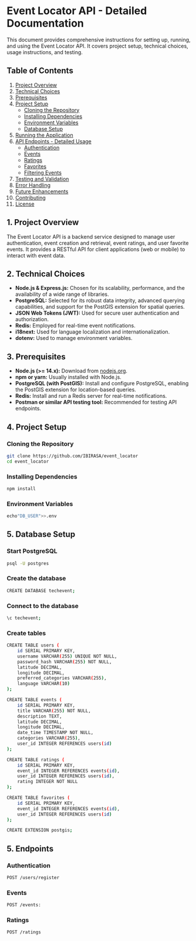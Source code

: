 # Event Locator API - Detailed Documentation

This document provides comprehensive instructions for setting up, running, and using the Event Locator API. It covers project setup, technical choices, usage instructions, and testing.

## Table of Contents

1.  [Project Overview](#project-overview)
2.  [Technical Choices](#technical-choices)
3.  [Prerequisites](#prerequisites)
4.  [Project Setup](#project-setup)
    - [Cloning the Repository](#cloning-the-repository)
    - [Installing Dependencies](#installing-dependencies)
    - [Environment Variables](#environment-variables)
    - [Database Setup](#database-setup)
5.  [Running the Application](#running-the-application)
6.  [API Endpoints - Detailed Usage](#api-endpoints---detailed-usage)
    - [Authentication](#authentication)
    - [Events](#events)
    - [Ratings](#ratings)
    - [Favorites](#favorites)
    - [Filtering Events](#filtering-events)
7.  [Testing and Validation](#testing-and-validation)
8.  [Error Handling](#error-handling)
9.  [Future Enhancements](#future-enhancements)
10. [Contributing](#contributing)
11. [License](#license)

## 1. Project Overview

The Event Locator API is a backend service designed to manage user authentication, event creation and retrieval, event ratings, and user favorite events. It provides a RESTful API for client applications (web or mobile) to interact with event data.

## 2. Technical Choices

- **Node.js & Express.js:** Chosen for its scalability, performance, and the availability of a wide range of libraries.
- **PostgreSQL:** Selected for its robust data integrity, advanced querying capabilities, and support for the PostGIS extension for spatial queries.
- **JSON Web Tokens (JWT):** Used for secure user authentication and authorization.
- **Redis:** Employed for real-time event notifications.
- **i18next:** Used for language localization and internationalization.
- **dotenv:** Used to manage environment variables.

## 3. Prerequisites

- **Node.js (>= 14.x):** Download from [nodejs.org](https://nodejs.org/).
- **npm or yarn:** Usually installed with Node.js.
- **PostgreSQL (with PostGIS):** Install and configure PostgreSQL, enabling the PostGIS extension for location-based queries.
- **Redis:** Install and run a Redis server for real-time notifications.
- **Postman or similar API testing tool:** Recommended for testing API endpoints.

## 4. Project Setup

### Cloning the Repository

```bash
git clone https://github.com/IBIRASA/event_locator
cd event_locator
```

### Installing Dependencies

```bash
npm install
```

### Environment Variables

```bash
echo"DB_USER">>.env

```

## 5. Database Setup

### Start PostgreSQL

```bash
psql -U postgres

```

### Create the database

```bash
CREATE DATABASE techevent;

```

### Connect to the database

```bash
\c techevent;

```

### Create tables

```bash
CREATE TABLE users (
    id SERIAL PRIMARY KEY,
    username VARCHAR(255) UNIQUE NOT NULL,
    password_hash VARCHAR(255) NOT NULL,
    latitude DECIMAL,
    longitude DECIMAL,
    preferred_categories VARCHAR(255),
    language VARCHAR(10)
);

CREATE TABLE events (
    id SERIAL PRIMARY KEY,
    title VARCHAR(255) NOT NULL,
    description TEXT,
    latitude DECIMAL,
    longitude DECIMAL,
    date_time TIMESTAMP NOT NULL,
    categories VARCHAR(255),
    user_id INTEGER REFERENCES users(id)
);

CREATE TABLE ratings (
    id SERIAL PRIMARY KEY,
    event_id INTEGER REFERENCES events(id),
    user_id INTEGER REFERENCES users(id),
    rating INTEGER NOT NULL
);

CREATE TABLE favorites (
    id SERIAL PRIMARY KEY,
    event_id INTEGER REFERENCES events(id),
    user_id INTEGER REFERENCES users(id)
);

CREATE EXTENSION postgis;

```

## 5. Endpoints

### Authentication

```bash
POST /users/register

```

### Events

```bash
POST /events:


```

### Ratings

```bash
POST /ratings


```
